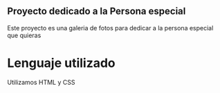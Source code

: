 ## Proyecto dedicado a la Persona especial
Este proyecto es una galeria de fotos para dedicar a la persona especial que quieras
# Lenguaje utilizado
Utilizamos HTML y CSS